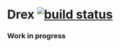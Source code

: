 # Drex [![build status](https://secure.travis-ci.org/kirstein/drex.png)](http://travis-ci.org/kirstein/drex)

### Work in progress

